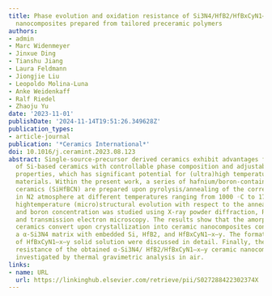 ```yaml
---
title: Phase evolution and oxidation resistance of Si3N4/HfB2/HfBxCyN1–x–y ceramic
  nanocomposites prepared from tailored preceramic polymers
authors:
- admin
- Marc Widenmeyer
- Jinxue Ding
- Tianshu Jiang
- Laura Feldmann
- Jiongjie Liu
- Leopoldo Molina-Luna
- Anke Weidenkaff
- Ralf Riedel
- Zhaoju Yu
date: '2023-11-01'
publishDate: '2024-11-14T19:51:26.349628Z'
publication_types:
- article-journal
publication: '*Ceramics International*'
doi: 10.1016/j.ceramint.2023.08.123
abstract: Single-source-precursor derived ceramics exhibit advantages for the preparation
  of Si-based ceramics with controllable phase composition and adjustable functional/mechanical
  properties, which has significant potential for (ultra)high temperature ceramic
  materials. Within the present work, a series of hafnium/boron-containing Si3N4-based
  ceramics (SiHfBCN) are prepared upon pyrolysis/annealing of the corresponding single-sourceprecursors
  in N2 atmosphere at different temperatures ranging from 1000 ◦C to 1700 ◦C. The
  hightemperature (micro)structural evolution with respect to the annealing temperatures
  and boron concentration was studied using X-ray powder diffraction, Raman spectroscopy,
  and transmission electron microscopy. The results show that the amorphous SiHfBCN
  ceramics convert upon crystallization into ceramic nanocomposites consisting of
  a α-Si3N4 matrix with embedded Si, HfB2, and HfBxCyN1–x–y. The formation and stability
  of HfBxCyN1–x–y solid solution were discussed in detail. Finally, the oxidation
  resistance of the obtained α-Si3N4/ HfB2/HfBxCyN1–x–y ceramic nanocomposites was
  investigated by thermal gravimetric analysis in air.
links:
- name: URL
  url: https://linkinghub.elsevier.com/retrieve/pii/S027288422302374X
---
```

